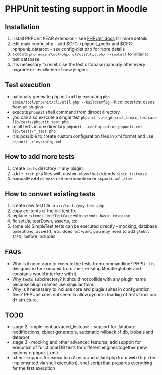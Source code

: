 PHPUnit testing support in Moodle
==================================


Installation
------------
1. install PHPUnit PEAR extension - see [PHPUnit docs](http://www.phpunit.de/manual/current/en/installation.html) for more details
2. edit main config.php - add $CFG->phpunit_prefix and $CFG->phpunit_dataroot - see config-dist.php for more details
3. execute `php admin/tool/phpunit/cli/util.php --install` to initialise test database
4. it is necessary to reinitialise the test database manually after every upgrade or installation of new plugins


Test execution
--------------
* optionally generate phpunit.xml by executing `php admin/tool/phpunit/cli/util.php --buildconfig` - it collects test cases from all plugins
* execute `phpunit` shell command from dirroot directory
* you can also execute a single test `phpunit core_phpunit_basic_testcase lib/tests/phpunit_test.php`
* or all tests in one directory `phpunit --configuration phpunit.xml lib/tests/*_test.php`
* it is possible to create custom configuration files in xml format and use `phpunit -c myconfig.xml`


How to add more tests
---------------------
1. create `tests` directory in any plugin
2. add `*_test.php` files with custom class that extends `basic_testcase`
3. manually add all core unit test locations to `phpunit.xml.dist`


How to convert existing tests
-----------------------------
1. create new test file in `xxx/tests/yyy_test.php`
2. copy contents of the old test file
3. replace `extends UnitTestCase` with `extends basic_testcase`
4. fix setUp, tearDown, asserts, etc.
5. some old SimpleTest tests can be executed directly - mocking, database operations, assert(), etc. does not work, you may need to add `global $CFG;` before includes


FAQs
----
* Why is it necessary to execute the tests from commandline? PHPUnit is designed to be executed from shell, existing Moodle globals and constants would interfere with it.
* Why `tests` subdirectory? It should not collide with any plugin name because plugin names use singular form.
* Why is it necessary to include core and plugin suites in configuration files? PHPUnit does not seem to allow dynamic loading of tests from our dir structure.


TODO
----
* stage 2 - implement advaced_testcase - support for database modifications, object generators, automatic rollback of db, blobals and dataroot
* stage 3 - mocking and other advanced features, add support for execution of functional DB tests for different engines together (new options in phpunit.xml)
* other - support for execution of tests and cli/util.php from web UI (to be implemented via shell execution), shell script that prepares everything for the first execution
